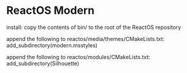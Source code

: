 # ReactOS Modern


install: 
copy the contents of bin/ to the root of the ReactOS repository

append the following to reactos/media/themes/CMakeLists.txt:         
	add_subdirectory(modern.msstyles)

append the following to reactos/modules/CMakeLists.txt:
	add_subdirectory(Silhouette)

